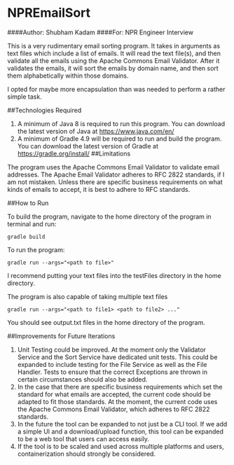 # NPREmailSort 
####Author: Shubham Kadam
####For: NPR Engineer Interview

This is a very rudimentary email sorting program. It takes in arguments as text files which include a list of emails.
It will read the text file(s), and then validate all the emails using the Apache Commons Email Validator. 
After it validates the emails, it will sort the emails by domain name, and then sort them alphabetically within those domains. 

I opted for maybe more encapsulation than was needed to perform a rather simple task. 

##Technologies Required
1. A minimum of Java 8 is required to run this program. You can download the latest version of Java at https://www.java.com/en/
2. A minimum of Gradle 4.9 will be required to run and build the program. You can download the latest version of Gradle at https://gradle.org/install/
##Limitations

The program uses the Apache Commons Email Validator  to validate email addresses. 
The Apache Email Validator adheres to RFC 2822 standards, if I am not mistaken.
Unless there are specific business requirements on what kinds of emails to accept, it is best to adhere to RFC standards. 

##How to Run

To build the program, navigate to the home directory of the program in terminal and run:

    gradle build

To run the program:

    gradle run --args="<path to file>"

I recommend putting your text files into the testFiles directory in the home directory. 

The program is also capable of taking multiple text files

    gradle run --args="<path to file1> <path to file2> ..."

You should see output.txt files in the home directory of the program.

##Improvements for Future Iterations

1.  Unit Testing could be improved. At the moment only the Validator Service and the Sort Service have dedicated unit tests.
    This could be expanded to include testing for the File Service as well as the File Handler. Tests to ensure that the correct
    Exceptions are thrown in certain circumstances should also be added.
2.  In the case that there are specific business requirements which set the standard for what emails are accepted, the current
    code should be adapted to fit those standards. At the moment, the current code uses the Apache Commons Email Validator, which adheres to RFC 2822 standards.
3.  In the future the tool can be expanded to not just be a CLI tool. If we add a simple UI and a download/upload function,
    this tool can be expanded to be a web tool that users can access easily. 
4.  If the tool is to be scaled and used across multiple platforms and users, containerization should strongly be considered.

